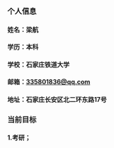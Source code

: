 ### 个人信息
#### 姓名：梁航
#### 学历：本科
#### 学校：石家庄铁道大学
#### 邮箱：335801836@qq.com
#### 地址：石家庄长安区北二环东路17号

### 当前目标
#### 1.考研；

